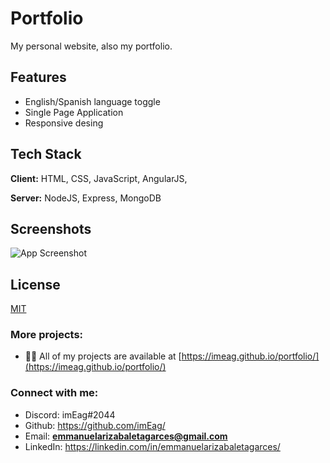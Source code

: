 
# Portfolio

My personal website, also my portfolio.


## Features

- English/Spanish language toggle
- Single Page Application
- Responsive desing


## Tech Stack

**Client:** HTML, CSS, JavaScript, AngularJS, 

**Server:** NodeJS, Express, MongoDB


## Screenshots

![App Screenshot](https://i.ibb.co/ZNncS76/protfoliologo.png)


## License

[MIT](https://choosealicense.com/licenses/mit/)


### More projects:

- 👨‍💻 All of my projects are available at [https://imeag.github.io/portfolio/](https://imeag.github.io/portfolio/)

### Connect with me:

- Discord: imEag#2044
- Github: https://github.com/imEag/
- Email: **emmanuelarizabaletagarces@gmail.com**
- LinkedIn:  https://linkedin.com/in/emmanuelarizabaletagarces/

